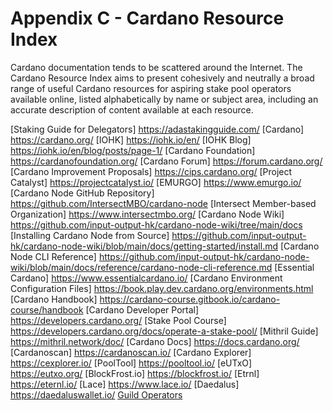 # Appendix C - Cardano Resource Index

Cardano documentation tends to be scattered around the Internet. The Cardano Resource Index aims to present cohesively and neutrally a broad range of useful Cardano resources for aspiring stake pool operators available online, listed alphabetically by name or subject area, including an accurate description of content available at each resource.

[Staking Guide for Delegators] https://adastakingguide.com/
[Cardano] https://cardano.org/
[IOHK] https://iohk.io/en/
[IOHK Blog] https://iohk.io/en/blog/posts/page-1/
[Cardano Foundation] https://cardanofoundation.org/
[Cardano Forum] https://forum.cardano.org/
[Cardano Improvement Proposals] https://cips.cardano.org/
[Project Catalyst] https://projectcatalyst.io/
[EMURGO] https://www.emurgo.io/
[Cardano Node GitHub Repository] https://github.com/IntersectMBO/cardano-node
[Intersect Member-based Organization] https://www.intersectmbo.org/
[Cardano Node Wiki] https://github.com/input-output-hk/cardano-node-wiki/tree/main/docs
[Installing Cardano Node from Source] https://github.com/input-output-hk/cardano-node-wiki/blob/main/docs/getting-started/install.md
[Cardano Node CLI Reference] https://github.com/input-output-hk/cardano-node-wiki/blob/main/docs/reference/cardano-node-cli-reference.md
[Essential Cardano] https://www.essentialcardano.io/
[Cardano Environment Configuration Files] https://book.play.dev.cardano.org/environments.html
[Cardano Handbook] https://cardano-course.gitbook.io/cardano-course/handbook
[Cardano Developer Portal] https://developers.cardano.org/
[Stake Pool Course] https://developers.cardano.org/docs/operate-a-stake-pool/
[Mithril Guide] https://mithril.network/doc/
[Cardano Docs] https://docs.cardano.org/
[Cardanoscan] https://cardanoscan.io/
[Cardano Explorer] https://cexplorer.io/
[PoolTool] https://pooltool.io/
[eUTxO] https://eutxo.org/
[BlockFrost.io] https://blockfrost.io/
[Etrnl] https://eternl.io/
[Lace] https://www.lace.io/
[Daedalus] https://daedaluswallet.io/
[Guild Operators](https://cardano-community.github.io/guild-operators/)